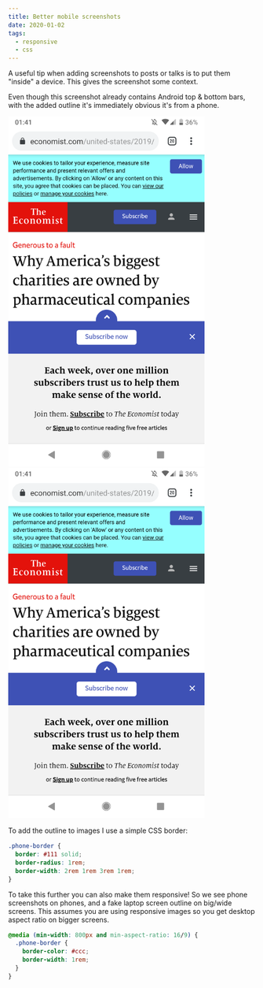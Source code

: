 ```yaml
---
title: Better mobile screenshots
date: 2020-01-02
tags:
  - responsive
  - css
---
```


A useful tip when adding screenshots to posts or talks is to put them "inside" a device. This gives the screenshot some context.

Even though this screenshot already contains Android top & bottom bars, with the added outline it's immediately obvious it's from a phone.

<img class="alignleft wp-image-372" src="economist.png" alt="The Economist on mobile is mostly sticky bullshit" width="400" height="711" />

<img class="phone-border wp-image-372 alignnone" src="economist.png" alt="The Economist on mobile is mostly sticky bullshit" width="400" height="711" />


To add the outline to images I use a simple CSS border:

```css
.phone-border {
  border: #111 solid;
  border-radius: 1rem;
  border-width: 2rem 1rem 3rem 1rem;
}
```


To take this further you can also make them responsive! So we see phone screenshots on phones, and a fake laptop screen outline on big/wide screens. This assumes you are using responsive images so you get desktop aspect ratio on bigger screens.

```css
@media (min-width: 800px and min-aspect-ratio: 16/9) {
  .phone-border {
    border-color: #ccc;
    border-width: 1rem;
  }
}
```

